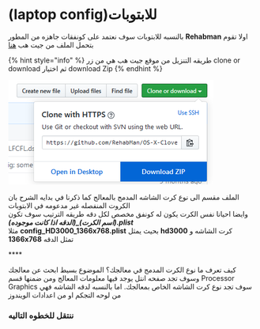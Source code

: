 # \(laptop config\)للابتوبات

بالنسبه للابتوبات سوف نعتمد على كونفقات جاهزه من  المطور **Rehabman** اولا تقوم بتحمل الملف من جيت هب [هنا](https://github.com/RehabMan/OS-X-Clover-Laptop-Config)

{% hint style="info" %}
طريقه التنزيل من موقع جيت هب هي من زر clone or download ثم اختيار download Zip
{% endhint %}

![](../.gitbook/assets/image%20%2830%29.png)

الملف مقسم الى نوع كرت الشاشه المدمج بالمعالج كما ذكرنا في بدايه الشرح بان الكروت المنفصله غير مدعومه  في الابتوبات  
وايضا احيانا نفس الكرت يكون له كونفق مخصص لكل دقه طريقه الترتيب سوف تكون _**\(اسم الكرت\)\_\(الدقه اذا كانت موجوده\).plist**_  
مثلا **config\_HD3000\_1366x768.plist**  بحيث يمثل **hd3000** كرت الشاشه و **1366x768** تمثل الدقه

\*\*\*\*

  
كيف تعرف ما نوع الكرت المدمج في معالجك؟ الموضوع بسيط ابحث عن معالجك وسوف تجد صفحه انتل يوجد فيها معلومات المعالج ومن ضمنها قسم Processor Graphics سوف تجد نوع كرت الشاشه الخاص بمعالجك. اما بالنسبه لدقه الشاشه فهي من لوحه التجكم او من اعدادات الويندوز

### ننتقل للخطوه التاليه

